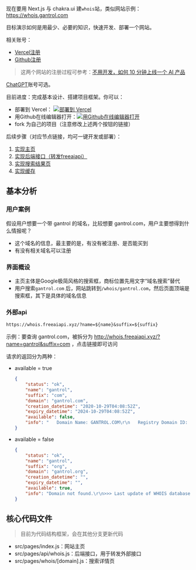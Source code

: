 现在要用 Next.js 与 chakra.ui 建`whois`站，类似网站示例：https://whois.gantrol.com

目标演示如何是用最少、必要的知识，快速开发、部署一个网站。

相关账号：

- [Vercel注册](https://vercel.com/signup)
- [Github注册](https://github.com/join)

> 这两个网站的注册过程可参考：[不用开发，如何 10 分钟上线一个 AI 产品](https://mp.weixin.qq.com/s/N0Puxv0X2D6eC5q_Ps8uLQ)

[ChatGPT](https://chat.openai.com/)账号可选。

目前进度：完成基本设计、搭建项目框架。你可以：

- 部署到 Vercel： [![部署到 Vercel](https://vercel.com/button)](https://vercel.com/new/clone?repository-url=https://github.com/gantrol/whois-nextjs&project-name=whois-nextjs&repository-name=whois-nextjs)
- 用Github在线编辑器打开：[![用Github在线编辑器打开](https://github.com/codespaces/badge.svg)](https://codespaces.new/gantrol/whois-nextjs)
- fork 为自己的项目（注意修改上述两个按钮的链接）

后续步骤（对应节点链接，均可一键开发或部署）：

1. [实现主页](https://github.com/gantrol/whois-nextjs/tree/step1)
2. [实现后端接口（转发freeaiapi）](https://github.com/gantrol/whois-nextjs/tree/step2)
3. [实现搜索结果页](https://github.com/gantrol/whois-nextjs/tree/step3)
4. [实现缓存](https://github.com/gantrol/whois-nextjs/tree/step4)

## 基本分析

### 用户案例

假设用户想要一个带 gantrol 的域名，比较想要 gantrol.com，用户主要想得到什么情报呢？

- 这个域名的信息，最主要的是，有没有被注册、是否能买到
- 有没有相关域名可以注册

### 界面概设

- 主页主体是Google极简风格的搜索框，商标位置先用文字“域名搜索”替代
- 用户搜索`gantrol.com` 后，网站跳转到`/whois/gantrol.com`，然后页面顶端是搜索框，其下是具体的域名信息

### 外部api

```markdown
https://whois.freeaiapi.xyz/?name=${name}&suffix=${suffix}
```

示例：要查询 gantrol.com，被拆分为 http://whois.freeaiapi.xyz/?name=gantrol&suffix=com ，点击链接即可访问

请求的返回分为两种：

- available = true

   ```json
   {
       "status": "ok",
       "name": "gantrol",
       "suffix": "com",
       "domain": "gantrol.com",
       "creation_datetime": "2020-10-29T04:08:52Z",
       "expiry_datetime": "2024-10-29T04:08:52Z",
       "available": false,
       "info": "   Domain Name: GANTROL.COM\r\n   Registry Domain ID: 2568931463_DOMAIN_COM-VRSN\r\n   Registrar WHOIS Server: whois.paycenter.com.cn\r\n  《省略几百词》 .\r\n"
   }
   ```

- available = false

   ```json
   {
       "status": "ok",
       "name": "gantrol",
       "suffix": "org",
       "domain": "gantrol.org",
       "creation_datetime": "",
       "expiry_datetime": "",
       "available": true,
       "info": "Domain not found.\r\n>>> Last update of WHOIS database: 2023-12-05T08:58:08Z <<<\r\n\r\nTerms of Use:..《省略几百词》.\r\n"
   }
   ```

## 核心代码文件

> 目前为代码结构框架，会在其他分支更新代码

- src/pages/index.js：网站主页
- src/pages/api/whois.js：后端接口，用于转发外部接口
- src/pages/whois/[domain].js：搜索详情页

